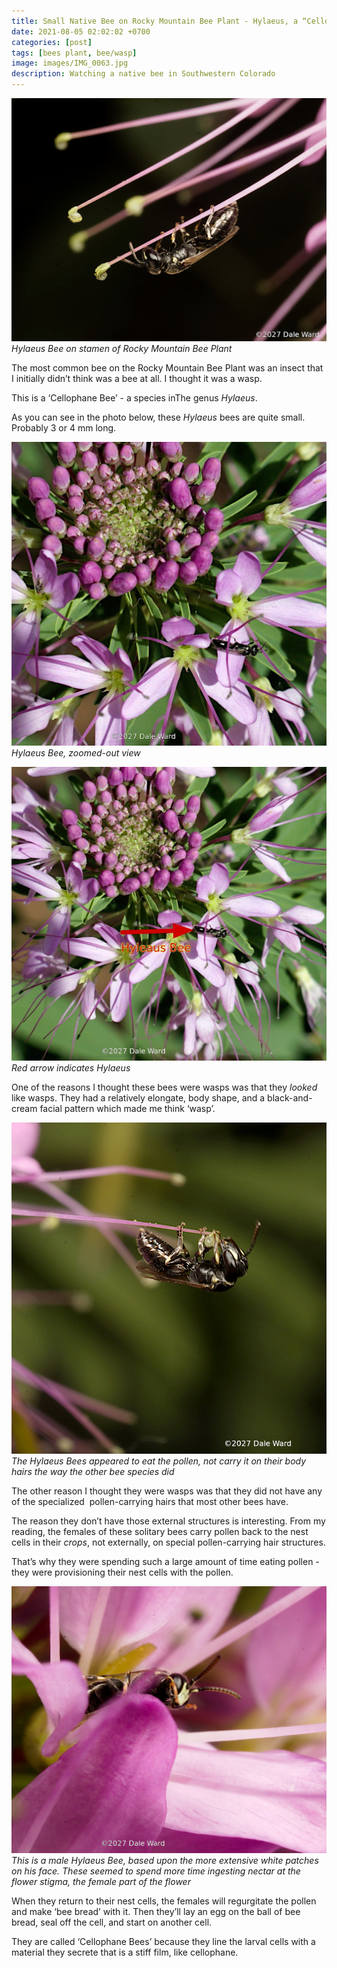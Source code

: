 ```yaml
---
title: Small Native Bee on Rocky Mountain Bee Plant - Hylaeus, a “Cellophane” Bee
date: 2021-08-05 02:02:02 +0700
categories: [post]
tags: [bees plant, bee/wasp]
image: images/IMG_0063.jpg
description: Watching a native bee in Southwestern Colorado
---
```


![picture](images/IMG_0063.jpg)
*_Hylaeus_ Bee on stamen of Rocky Mountain Bee Plant*

The most common bee on the Rocky Mountain Bee Plant was an insect that I initially didn’t think was a bee at all. I thought it was a wasp.

This is a ‘Cellophane Bee’ - a species inThe genus _Hylaeus_.


As you can see in the photo below, these _Hylaeus_ bees are quite small. Probably 3 or 4 mm long.

![picture](images/IMG_9878-1.jpg)
*_Hylaeus_ Bee, zoomed-out view*

![picture](images/IMG_9878-1-arrow.jpg)
*Red arrow indicates Hylaeus*

One of the reasons I thought these bees were wasps was that they _looked_ like wasps. They had a relatively elongate, body shape, and a black-and-cream facial pattern which made me think ‘wasp’.

![picture](images/IMG_9946.jpg)
*The _Hylaeus_ Bees appeared to eat the pollen, not carry it on their body hairs the way the other bee species did*

The other reason I thought they were wasps was that they did not have any of the specialized  pollen-carrying hairs that most other bees have.

The reason they don’t have those external structures is interesting. From my reading, the females of these solitary bees carry pollen back to the nest cells in their _crops_, not externally, on special pollen-carrying hair structures.

That’s why they were spending such a large amount of time eating pollen - they were provisioning their nest cells with the pollen.

![picture](images/IMG_9937.jpg)
*This is a male Hylaeus Bee, based upon the more extensive white patches on his face. These seemed to spend more time ingesting nectar at the flower stigma, the female part of the flower*

When they return to their nest cells, the females will regurgitate the pollen and make ‘bee bread’ with it. Then they’ll lay an egg on the ball of bee bread, seal off the cell, and start on another cell.

They are called ‘Cellophane Bees’ because they line the larval cells with a material they secrete that is a stiff film, like cellophane.